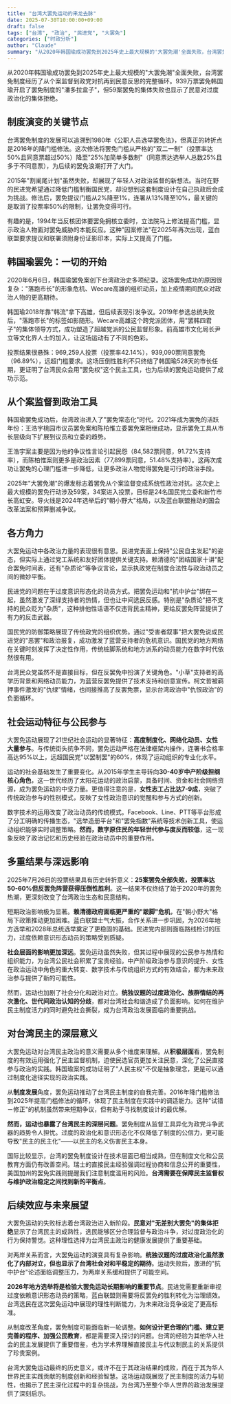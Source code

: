 ```yaml
---
title: "台湾大罢免运动的来龙去脉"
date: 2025-07-30T10:00:00+09:00
draft: false
tags: ["台湾", "政治", "民进党", "大罢免"]
categories: ["时政分析"]
author: "Claude"
summary: "从2020年韩国瑜成功罢免到2025年史上最大规模的'大罢免潮'全面失败，台湾罢免制度经历了从个案监督到政党对抗再到民意反思的完整循环。"
---
```

从2020年韩国瑜成功罢免到2025年史上最大规模的"大罢免潮"全面失败，台湾罢免制度经历了从个案监督到政党对抗再到民意反思的完整循环。939万票罢免韩国瑜开启了罢免制度的"潘多拉盒子"，但59案罢免的集体失败也显示了民意对过度政治化的集体拒绝。

## 制度演变的关键节点

台湾罢免制度的发展可以追溯到1980年《公职人员选举罢免法》，但真正的转折点是2016年的降门槛修法。这次修法将罢免门槛从严格的"双二一制"（投票率达50%且同意票超过50%）降至"25%加简单多数制"（同意票达选举人总数25%且多于不同意票），为后续的罢免浪潮打开了大门。

2015年"割阑尾计划"虽然失败，却展现了年轻人对政治监督的新想法。当时在野的民进党希望通过降低门槛制衡国民党，却没想到这套制度设计在自己执政后会成为挑战。修法后，罢免提议门槛从2%降至1%，连署从13%降至10%，最关键的是取消了投票率50%的限制，让罢免变得可行。

有趣的是，1994年当反核团体要罢免拥核立委时，立法院马上修法提高门槛，显示政治人物面对罢免威胁的本能反应。这种"因案修法"在2025年再次出现，蓝白联盟要求提议和联署须附身份证影印本，实际上又提高了门槛。

## 韩国瑜罢免：一切的开始

2020年6月6日，韩国瑜罢免案创下台湾政治史多项纪录。这场罢免成功的原因很复杂："落跑市长"的形象危机、Wecare高雄的组织动员，加上疫情期间民众对政治人物的更高期待。

韩国瑜2018年靠"韩流"拿下高雄，但后续表现引发争议。2019年参选总统失败后，"落跑市长"的标签如影随形。Wecare高雄这个跨党派团体，用"罢韩四君子"的集体领导方式，成功塑造了超越党派的公民监督形象。前高雄市文化局长尹立等文化界人士的加入，让这场运动有了不同的色彩。

投票结果很悬殊：969,259人投票（投票率42.14%），939,090票同意罢免（96.89%），远超门槛要求。这场压倒性胜利不只终结了韩国瑜528天的市长任期，更证明了台湾民众会用"罢免权"这个民主工具，也为后续的罢免运动提供了成功示范。

## 从个案监督到政治工具

韩国瑜罢免成功后，台湾政治进入了"罢免常态化"时代。2021年成为罢免的活跃年份：王浩宇桃园市议员罢免案和陈柏惟立委罢免案相继成功，显示罢免工具从市长层级向下扩展到议员和立委的趋势。

王浩宇案主要是因为他的争议性言论引起民怨（84,582票同意，91.72%支持率），而陈柏惟案则更多是政治因素（77,899票同意，51.48%支持率）。这两次成功让罢免的心理门槛进一步降低，让更多政治人物觉得罢免是可行的政治手段。

2025年"大罢免潮"的爆发标志着罢免从个案监督变成系统性政治对抗。这次史上最大规模的罢免行动涉及59案，34案进入投票，目标是24名国民党立委和新竹市长高虹安。导火线是2024年选举后的"朝小野大"格局，以及蓝白联盟推动的国会改革法案和预算删减争议。

## 各方角力

大罢免运动中各政治力量的表现很有意思。民进党表面上保持"公民自主发起"的姿态，但实际上通过党工系统和友好团体提供关键支持。赖清德的"团结国家十讲"配合罢免时间表，还有"杂质论"等争议言论，显示执政党在制度合法性与政治动员之间的微妙平衡。

民进党的问题在于过度意识形态化的动员方式。把罢免运动和"抗中护台"绑在一起，虽然激发了深绿支持者的热情，但也让中间选民反感。特别是"杂质论"把不支持的民众贬为"杂质"，这种排他性话语不仅违背民主精神，更给反罢免阵营提供了有力的反击武器。

国民党的防御策略展现了传统政党的组织优势。通过"受害者叙事"把大罢免说成民进党的"恶罢"和政治报复，成功激发了蓝营支持者的危机意识。国民党的地方网络在关键时刻发挥了决定性作用，传统桩脚系统和地方派系的动员能力在数字时代依然很有用。

台湾民众党虽然不是直接目标，但在反罢免中扮演了关键角色。"小草"支持者的高学历背景和网络动员能力，为蓝营反罢免提供了技术支持和创意宣传。柯文哲被羁押事件激发的"仇绿"情绪，也间接推高了反罢免票，显示台湾政治中"仇恨政治"的负面循环。

## 社会运动特征与公民参与

大罢免运动展现了21世纪社会运动的显著特征：**高度制度化、网络化动员、女性大量参与**。与传统街头抗争不同，罢免运动严格在法律框架内操作，连署书合格率高达95%以上，远超国民党"以罢制罢"的60%，体现了运动组织的专业化水平。

运动的社会基础发生了重要变化。从2015年学生主导转向**30-40岁中产阶级担纲核心角色**，这一世代经历了太阳花运动的政治启蒙，具备时间、资金和社会网络资源，成为罢免运动的中坚力量。更值得注意的是，**女性志工占比达7-9成**，突破了传统政治参与的性别模式，反映了女性政治意识的觉醒和参与方式的创新。

数字技术的运用改变了政治动员的传统模式。Facebook、Line、PTT等平台形成了分工明确的传播生态，"选举造册平台"和"罢免指数"系统等技术创新工具，使运动组织能够实时调整策略。**然而，数字原住民的年轻世代参与度反而较低**，这一现象反映了政治记忆和历史经验在政治动员中的重要作用。

## 多重结果与深远影响

2025年7月26日的投票结果具有历史转折意义：**25案罢免全部失败，投票率达50-60%但反罢免阵营获得压倒性胜利**。这一结果不仅终结了始于2020年的罢免热潮，更深刻改变了台湾政治生态和民意结构。

短期政治影响极为显著。**赖清德政府面临更严重的"跛脚"危机**，在"朝小野大"格局下政策推动更加困难。蓝白联盟士气大振，合作关系进一步巩固，为2026年地方选举和2028年总统选举奠定了更稳固的基础。民进党内部则面临路线检讨的压力，过度依赖意识形态动员的策略受到质疑。

**社会层面的影响更加深远**。罢免运动虽然失败，但其过程中展现的公民参与热情和组织能力，为台湾公民社会积累了宝贵经验。中产阶级政治参与意识的提升、女性在政治运动中角色的重大转变、数字技术与传统组织方式的有效结合，都为未来政治参与提供了新的可能性。

然而，运动也加剧了社会分化和政治对立。**统独议题的过度政治化、族群情结的再次激化、世代间政治认知的分歧**，都对台湾社会和谐造成了负面影响。如何在维护民主制度活力的同时避免社会撕裂，成为台湾政治发展面临的重要挑战。

## 对台湾民主的深层意义

大罢免运动对台湾民主政治的意义需要从多个维度来理解。从**积极层面**看，罢免制度的有效运用强化了民主监督机制，迫使民选官员更加关注民意，深化了公民直接参与政治的实践。韩国瑜案的成功证明了"人民主权"不仅是抽象理念，更是可以通过制度化途径实现的政治实践。

从**制度发展**角度，罢免运动推动了台湾民主制度的自我完善。2016年降门槛修法到2025年提高门槛修法的循环，体现了民主制度在实践中的调适能力。这种"试错－修正"的机制虽然带来短期争议，但有助于寻找制度设计的最优解。

**然而，运动也暴露了台湾民主的深层问题**。罢免制度从监督工具异化为政党斗争武器的趋势令人担忧。过度的政治化和意识形态化不仅降低了制度的公信力，更可能导致"民主的民主化"——以民主的名义伤害民主本身。

国际比较显示，台湾的罢免制度设计在技术层面已相当成熟，但在制度文化和公民教育方面仍有改善空间。瑞士的直接民主经验强调过程协商和信息公开的重要性，美国加州的罢免实践则提醒我们注意制度滥用的风险。**台湾需要在保障民主监督权与维护政治稳定之间找到新的平衡点**。

## 后续效应与未来展望

大罢免运动的失败标志着台湾政治进入新阶段。**民意对"无差别大罢免"的集体拒绝**显示了台湾民主的成熟性，选民能够区分合理监督与政治斗争，对过度政治化的行为保持警觉。这种理性选择为台湾民主政治的健康发展提供了重要基础。

对两岸关系而言，大罢免运动的演变具有复杂影响。**统独议题的过度政治化虽然激化了内部对立，但也显示了台湾社会对和平稳定的期待**。运动失败后，激进的"抗中护台"论述面临调整压力，为两岸关系缓和提供了可能空间。

**2026年地方选举将是检验大罢免运动长期影响的重要节点**。民进党需要重新审视过度依赖意识形态动员的策略，蓝白联盟则需要将反罢免的胜利转化为治理绩效。台湾选民在这次罢免运动中展现的理性判断能力，为未来政治竞争设定了更高标准。

从制度改革角度，罢免制度可能面临新一轮调整。**如何设计更合理的门槛、建立更完善的程序、加强公民教育**，都是需要深入探讨的问题。台湾的经验为其他华人社会的民主发展提供了重要借鉴，也为学术界理解直接民主与代议制民主的关系提供了珍贵案例。

台湾大罢免运动最终的历史意义，或许不在于其政治结果的成败，而在于其为华人世界民主实践贡献的制度创新和经验智慧。这场运动既展现了民主制度的活力与韧性，也揭示了民主深化过程中的复杂挑战，为台湾乃至整个华人世界的政治发展提供了深刻启示。